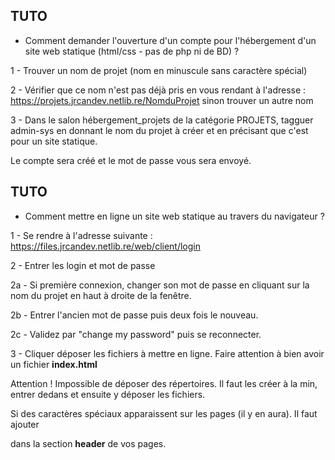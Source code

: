 **TUTO**
---------
* Comment demander l'ouverture d'un compte pour l'hébergement d'un site web statique (html/css - pas de php ni de BD) ?

1 - Trouver un nom de projet (nom en minuscule sans caractère spécial)
  
2 - Vérifier que ce nom n'est pas déjà pris en vous rendant à l'adresse : https://projets.jrcandev.netlib.re/NomduProjet sinon trouver un autre nom

3 - Dans le salon ⁠hébergement_projets de la catégorie PROJETS, tagguer admin-sys en donnant le nom du projet à créer et en précisant que c'est pour un site statique.

Le compte sera créé et le mot de passe vous sera envoyé.


**TUTO**
---------
* Comment mettre en ligne un site web statique au travers du navigateur ?
  
1 - Se rendre à l'adresse suivante : https://files.jrcandev.netlib.re/web/client/login

2 - Entrer les login et mot de passe

  2a - Si première connexion, changer son mot de passe en cliquant sur la nom du projet en haut à droite de la fenêtre.
  
  2b - Entrer l'ancien mot de passe puis deux fois le nouveau.
  
  2c - Validez par "change my password" puis se reconnecter.
  
3 - Cliquer déposer les fichiers à mettre en ligne. Faire attention à bien avoir un fichier **index.html**

Attention ! Impossible de déposer des répertoires. Il faut les créer à la min, entrer dedans et ensuite y déposer les fichiers.

Si des caractères spéciaux apparaissent sur les pages (il y en aura). Il faut ajouter

**<meta charset="utf-8">**

dans la section **header** de vos pages.
